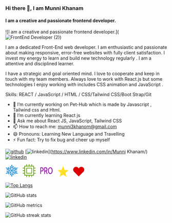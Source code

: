 ### Hi there 👋, I am  Munni Khanam
#### I am a creative and passionate frontend developer.
![I am a creative and passionate frontend developer.](![FrontEnd Developer (2)](https://github.com/user-attachments/assets/ec3bc739-453d-40b6-8ac1-f3839ac11ff2))

I am a dedicated Front-End web developer. I am enthusiastic and passionate about making responsive, error-free websites with fully client satisfaction. I invest my energy to learn and build new technology regularly . I am a attentive and disciplined learner. 

I have a strategic and goal oriented mind. I love to cooperate and keep in touch with my team members. Always love to work with React.js but some technologies I enjoy working with includes CSS animation and JavaScript .

Skills:  REACT / JavaScript / HTML / CSS/Tailwind CSS/Boot Strap/Git

- 🔭 I’m currently working on Pet-Hub which is made by Javascript , Tailwind css and Html.  
- 🌱 I’m currently learning React js 
- 💬 Ask me about React JS, JavaScript, Tailwind CSS 
- 📫 How to reach me: munni3khanom@gmail.com 
- 😄 Pronouns: Learning New Language and Travelling 
- ⚡ Fun fact: Try to fix bug and cheer up myself 


[<img src='https://cdn.jsdelivr.net/npm/simple-icons@3.0.1/icons/github.svg' alt='github' height='40'>](https://github.com/munnikhanam)  [<img src='https://cdn.jsdelivr.net/npm/simple-icons@3.0.1/icons/linkedin.svg' alt='linkedin' height='40'>](https://www.linkedin.com/in/Munni Khanam/)  [<img src='https://cdn.jsdelivr.net/npm/simple-icons@3.0.1/icons/linkedin.svg' alt='linkedin' height='40'>](https://www.linkedin.com/in/munni-khanam-front-end-developer/)  

<a href='https://archiveprogram.github.com/'><img src='https://raw.githubusercontent.com/acervenky/animated-github-badges/master/assets/acbadge.gif' width='40' height='40'></a> <a href='https://docs.github.com/en/developers'><img src='https://raw.githubusercontent.com/acervenky/animated-github-badges/master/assets/devbadge.gif' width='40' height='40'></a> <a href='https://github.com/pricing'><img src='https://raw.githubusercontent.com/acervenky/animated-github-badges/master/assets/pro.gif' width='40' height='40'></a> <a href='https://stars.github.com/'><img src='https://raw.githubusercontent.com/acervenky/animated-github-badges/master/assets/starbadge.gif' width='35' height='35'></a> <a href='https://docs.github.com/en/github/supporting-the-open-source-community-with-github-sponsors'><img src='https://raw.githubusercontent.com/acervenky/animated-github-badges/master/assets/sponsorbadge.gif' width='35' height='35'></a> 

[![Top Langs](https://github-readme-stats.vercel.app/api/top-langs/?username=munnikhanam)](https://github.com/anuraghazra/github-readme-stats)

![GitHub stats](https://github-readme-stats.vercel.app/api?username=munnikhanam&show_icons=true)  

![GitHub metrics](https://metrics.lecoq.io/munnikhanam)  

![GitHub streak stats](https://streak-stats.demolab.com/?user=munnikhanam)  


